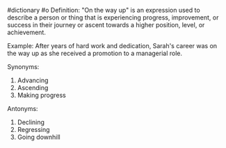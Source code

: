#dictionary #o 
Definition: "On the way up" is an expression used to describe a person or thing that is experiencing progress, improvement, or success in their journey or ascent towards a higher position, level, or achievement.

Example: After years of hard work and dedication, Sarah's career was on the way up as she received a promotion to a managerial role.

Synonyms:
1. Advancing
2. Ascending
3. Making progress

Antonyms:
1. Declining
2. Regressing
3. Going downhill